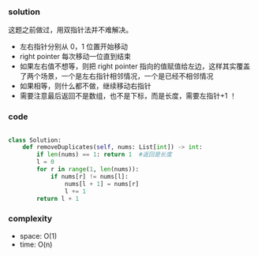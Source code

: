 ### solution

这题之前做过，用双指针法并不难解决。

- 左右指针分别从 0，1 位置开始移动
- right pointer 每次移动一位直到结束
- 如果左右值不想等，则把 right pointer 指向的值赋值给左边，这样其实覆盖了两个场景，一个是左右指针相邻情况，一个是已经不相邻情况
- 如果相等，则什么都不做，继续移动右指针
- 需要注意最后返回不是数组，也不是下标，而是长度，需要左指针+1 ！

### code

```python

class Solution:
    def removeDuplicates(self, nums: List[int]) -> int:
        if len(nums) == 1: return 1  #返回是长度
        l = 0
        for r in range(1, len(nums)):
            if nums[r] != nums[l]:
                nums[l + 1] = nums[r]
                l += 1
        return l + 1
```

### complexity

- space: O(1)
- time: O(n)
